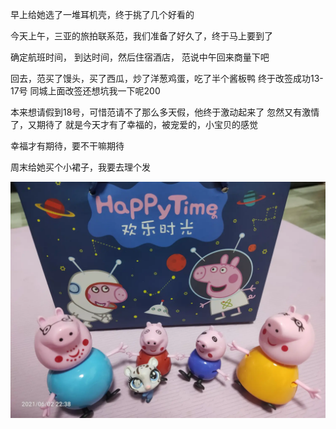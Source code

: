 早上给她选了一堆耳机壳，终于挑了几个好看的

今天上午，三亚的旅拍联系范，我们准备了好久了，终于马上要到了

确定航班时间， 到达时间，然后住宿酒店， 范说中午回来商量下吧

回去，范买了馒头，买了西瓜，炒了洋葱鸡蛋，吃了半个酱板鸭
终于改签成功13-17号
同城上面改签还想坑我一下呢200

本来想请假到18号，可惜范请不了那么多天假，他终于激动起来了
忽然又有激情了，又期待了
就是今天才有了幸福的，被宠爱的，小宝贝的感觉

幸福才有期待，要不干嘛期待

周末给她买个小裙子，我要去理个发

![](../img/6904315-ca9cb5b6ed967404.jpg)
